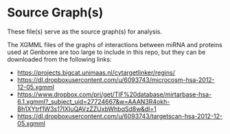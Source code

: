 # Source Graph(s)
These file(s) serve as the source graph(s) for analysis.

The XGMML files of the graphs of interactions between miRNA and proteins used at Genboree are too large to include in this repo, but they can be downloaded from the following links:
* https://projects.bigcat.unimaas.nl/cytargetlinker/regins/
* https://dl.dropboxusercontent.com/u/6093743/microcosm-hsa-2012-12-05.xgmml
* https://www.dropbox.com/pri/get/TIF%20database/mirtarbase-hsa-6.1.xgmml?_subject_uid=27724667&w=AAAN3R4okh-Bh1XYtrf1W3s17IXIuQAVzZZUxbWhbqSd8w&dl=1
* https://dl.dropboxusercontent.com/u/6093743/targetscan-hsa-2012-12-05.xgmml
